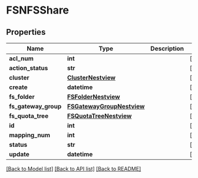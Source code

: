 # FSNFSShare

## Properties
Name | Type | Description | Notes
------------ | ------------- | ------------- | -------------
**acl_num** | **int** |  | [optional] 
**action_status** | **str** |  | [optional] 
**cluster** | [**ClusterNestview**](ClusterNestview.md) |  | [optional] 
**create** | **datetime** |  | [optional] 
**fs_folder** | [**FSFolderNestview**](FSFolderNestview.md) |  | [optional] 
**fs_gateway_group** | [**FSGatewayGroupNestview**](FSGatewayGroupNestview.md) |  | [optional] 
**fs_quota_tree** | [**FSQuotaTreeNestview**](FSQuotaTreeNestview.md) |  | [optional] 
**id** | **int** |  | [optional] 
**mapping_num** | **int** |  | [optional] 
**status** | **str** |  | [optional] 
**update** | **datetime** |  | [optional] 

[[Back to Model list]](../README.md#documentation-for-models) [[Back to API list]](../README.md#documentation-for-api-endpoints) [[Back to README]](../README.md)


